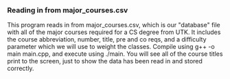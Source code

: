### Reading in from major_courses.csv ###

This program reads in from major_courses.csv, which is our "database" file with all of the major courses required for a CS degree from UTK.
It includes the course abbreviation, number, title, pre and co reqs, and a difficulty parameter which we will use to weight the classes.
Compile using g++ -o main main.cpp, and execute using ./main.
You will see all of the course titles print to the screen, just to show the data has been read in and stored correctly.
